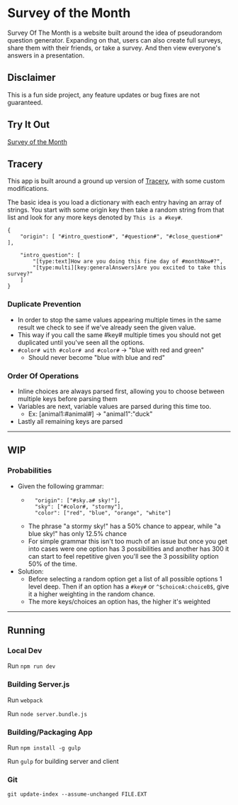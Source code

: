 # Survey of the Month

Survey Of The Month is a website built around the idea of pseudorandom question generator. Expanding on that, users can also create full surveys, share them with their friends, or take a survey. And then view everyone's answers in a presentation.

## Disclaimer
This is a fun side project, any feature updates or bug fixes are not guaranteed.

## Try It Out

[Survey of the Month](https://survey.polklabs.com/home)

## Tracery

This app is built around a ground up version of [Tracery](http://www.tracery.io/), with some custom modifications.

The basic idea is you load a dictionary with each entry having an array of strings. You start with some origin key then take a random string from that list and look for any more keys denoted by `This is a #key#`.

```
{
    "origin": [ "#intro_question#", "#question#", "#close_question#" ],

    "intro_question": [
        "[type:text]How are you doing this fine day of #monthNow#?",
        "[type:multi][key:generalAnswers]Are you excited to take this survey?"
    ]
}
```

### Duplicate Prevention
 - In order to stop the same values appearing multiple times in the same result we check to see if we've already seen the given value.
 - This way if you call the same #key# multiple times you should not get duplicated until you've seen all the options.
  - `#color# with #color# and #color#` -> "blue with red and green"
    - Should never become "blue with blue and red"

### Order Of Operations
 - Inline choices are always parsed first, allowing you to choose between multiple keys before parsing them
 - Variables are next, variable values are parsed during this time too.
    - Ex: [animal1:#animal#] -> "animal1":"duck"
 - Lastly all remaining keys are parsed
---

## WIP

### Probabilities
 - Given the following grammar:
    - ```
        "origin": ["#sky.a# sky!"],
        "sky": ["#color#, "stormy"],
        "color": ["red", "blue", "orange", "white"]
        ```
    - The phrase "a stormy sky!" has a 50% chance to appear, while "a blue sky!" has only 12.5% chance
    - For simple grammar this isn't too much of an issue but once you get into cases were one option has 3 possibilities and another has 300 it can start to feel repetitive given you'll see the 3 possibility option 50% of the time.
- Solution:
    - Before selecting a random option get a list of all possible options 1 level deep. Then if an option has a `#key#` or `^$choiceA:choiceB$`, give it a higher weighting in the random chance.
    - The more keys/choices an option has, the higher it's weighted

---

## Running

### Local Dev
Run `npm run dev`

### Building Server.js
Run `webpack`

Run `node server.bundle.js`

### Building/Packaging App
Run `npm install -g gulp`

Run `gulp` for building server and client 

### Git
`git update-index --assume-unchanged FILE.EXT`
